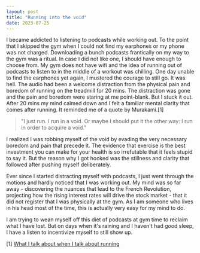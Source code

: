 ```yaml
---
layout: post
title: "Running into the void"
date: 2023-07-25
---
```


I became addicted to listening to podcasts while working out. To the point that I skipped the gym when I could not find my earphones or my phone was not charged. Downloading a bunch podcasts frantically on my way to the gym was a ritual. In case I did not like one, I should have enough to choose from. My gym does not have wifi and the idea of running out of podcasts to listen to in the middle of a workout was chilling. One day unable to find the earphones yet again, I mustered the courage to still go. It was hell. The audio had been a welcome distraction from the physical pain and boredom of running on the treadmill for 20 mins. The distraction was gone and the pain and boredom were staring at me point-blank. But I stuck it out. After 20 mins my mind calmed down and I felt a familiar mental clarity that comes after running. It reminded me of a quote by Murakami.[1]

>"I just run. I run in a void.
>Or maybe I should put it the other way: I run in order to acquire a void."

I realized I was robbing myself of the void by evading the very necessary boredom and pain that precede it. The evidence that exercise is the best investment you can make for your health is so irrefutable that it feels stupid to say it. But the reason why I got hooked was the stillness and clarity that followed after pushing myself deliberately. 

Ever since I started distracting myself with podcasts, I just went through the motions and hardly noticed that I was working out. My mind was so far away - discovering the nuances that lead to the French Revolution, projecting how the rising interest rates will drive the stock market - that it did not register that I was physically at the gym. As I am someone who lives in his head most of the time, this is actually very easy for my mind to do.

I am trying to wean myself off this diet of podcasts at gym time to reclaim what I have lost. But on days when it's raining and I haven't had good sleep, I have a listen to incentivize myself to still show up. 

[1] [What I talk about when I talk about running](https://www.amazon.in/What-Talk-About-When-Running/dp/0099526158)
